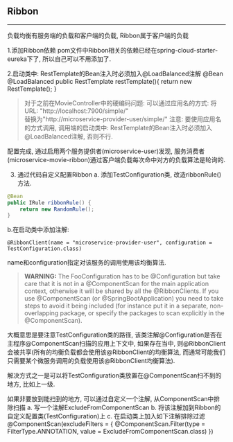 ## Ribbon 

--- 

负载均衡有服务端的负载和客户端的负载, Ribbon属于客户端的负载

1.添加Ribbon依赖
pom文件中Ribbon相关的依赖已经在spring-cloud-starter-eureka下了, 
所以自己可以不用添加了.

2.启动类中: RestTemplate的Bean注入时必须加入@LoadBalanced注解
@Bean
@LoadBalanced
public RestTemplate restTemplate(){
	return new RestTemplate();
}

> 对于之前在MovieController中的硬编码问题: 
	可以通过应用名的方式: 
	将URL: "http://localhost:7900/simple/"  
	替换为"http://microservice-provider-user/simple/"
	注意: 要使用应用名的方式调用, 调用端的启动类中: RestTemplate的Bean注入时必须加入@LoadBalanced注解, 否则不行.

配置完成, 通过启用两个服务提供者(microservice-user)发现, 
服务消费者(microservice-movie-ribbon)通过客户端负载每次命中对方的负载算法是轮询的.

3. 通过代码自定义配置Ribbon
a. 添加TestConfiguration类, 改造ribbonRule()方法. 
```java
@Bean
public IRule ribbonRule() {
	return new RandomRule();
}
```

b.在启动类中添加注解:
```
@RibbonClient(name = "microservice-provider-user", configuration = TestConfiguration.class)
```
name和configuration指定对该服务的调用使用该均衡算法.

> **WARNING:** The FooConfiguration has to be @Configuration but take care that it is not in a @ComponentScan for the main application context, otherwise it will be shared by all the @RibbonClients. If you use @ComponentScan (or @SpringBootApplication) you need to take steps to avoid it being included (for instance put it in a separate, non-overlapping package, or specify the packages to scan explicitly in the @ComponentScan).

大概意思是要注意TestConfiguration类的路径, 
该类注解@Configuration是否在主程序@ComponentScan扫描的应用上下文中, 
如果存在当中, 则@RibbonClient会被共享(所有的均衡负载都会使用该@RibbonClient的均衡算法, 
而通常可能我们只需要某个微服务调用的负载使用该@RibbonClient均衡算法).   

解决方式之一是可以将TestConfiguration类放置在@ComponentScan扫不到的地方, 比如上一级.

如果非要放到能扫到的地方, 可以通过自定义一个注解, 从ComponentScan中排除扫描
a. 写一个注解ExcludeFromComponentScan
b. 将该注解加到Ribbon的自定义配置类(TestConfiguration)上
c. 在启动类上加入如下注解排除过滤
@ComponentScan(excludeFilters = { @ComponentScan.Filter(type = FilterType.ANNOTATION, value = ExcludeFromComponentScan.class) })





